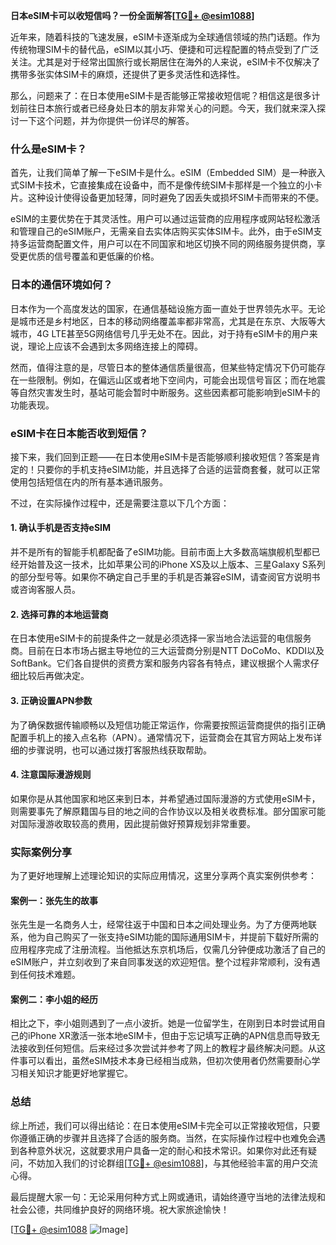 **日本eSIM卡可以收短信吗？一份全面解答[[TG💪+ @esim1088](https://t.me/s/esim1088)]**

近年来，随着科技的飞速发展，eSIM卡逐渐成为全球通信领域的热门话题。作为传统物理SIM卡的替代品，eSIM以其小巧、便捷和可远程配置的特点受到了广泛关注。尤其是对于经常出国旅行或长期居住在海外的人来说，eSIM卡不仅解决了携带多张实体SIM卡的麻烦，还提供了更多灵活性和选择性。

那么，问题来了：在日本使用eSIM卡是否能够正常接收短信呢？相信这是很多计划前往日本旅行或者已经身处日本的朋友非常关心的问题。今天，我们就来深入探讨一下这个问题，并为你提供一份详尽的解答。

### 什么是eSIM卡？

首先，让我们简单了解一下eSIM卡是什么。eSIM（Embedded SIM）是一种嵌入式SIM卡技术，它直接集成在设备中，而不是像传统SIM卡那样是一个独立的小卡片。这种设计使得设备更加轻薄，同时避免了因丢失或损坏SIM卡而带来的不便。

eSIM的主要优势在于其灵活性。用户可以通过运营商的应用程序或网站轻松激活和管理自己的eSIM账户，无需亲自去实体店购买实体SIM卡。此外，由于eSIM支持多运营商配置文件，用户可以在不同国家和地区切换不同的网络服务提供商，享受更优质的信号覆盖和更低廉的价格。

### 日本的通信环境如何？

日本作为一个高度发达的国家，在通信基础设施方面一直处于世界领先水平。无论是城市还是乡村地区，日本的移动网络覆盖率都非常高，尤其是在东京、大阪等大城市，4G LTE甚至5G网络信号几乎无处不在。因此，对于持有eSIM卡的用户来说，理论上应该不会遇到太多网络连接上的障碍。

然而，值得注意的是，尽管日本的整体通信质量很高，但某些特定情况下仍可能存在一些限制。例如，在偏远山区或者地下空间内，可能会出现信号盲区；而在地震等自然灾害发生时，基站可能会暂时中断服务。这些因素都可能影响到eSIM卡的功能表现。

### eSIM卡在日本能否收到短信？

接下来，我们回到正题——在日本使用eSIM卡是否能够顺利接收短信？答案是肯定的！只要你的手机支持eSIM功能，并且选择了合适的运营商套餐，就可以正常使用包括短信在内的所有基本通讯服务。

不过，在实际操作过程中，还是需要注意以下几个方面：

#### 1. 确认手机是否支持eSIM
并不是所有的智能手机都配备了eSIM功能。目前市面上大多数高端旗舰机型都已经开始普及这一技术，比如苹果公司的iPhone XS及以上版本、三星Galaxy S系列的部分型号等。如果你不确定自己手里的手机是否兼容eSIM，请查阅官方说明书或咨询客服人员。

#### 2. 选择可靠的本地运营商
在日本使用eSIM卡的前提条件之一就是必须选择一家当地合法运营的电信服务商。目前在日本市场占据主导地位的三大运营商分别是NTT DoCoMo、KDDI以及SoftBank。它们各自提供的资费方案和服务内容各有特点，建议根据个人需求仔细比较后再做决定。

#### 3. 正确设置APN参数
为了确保数据传输顺畅以及短信功能正常运作，你需要按照运营商提供的指引正确配置手机上的接入点名称（APN）。通常情况下，运营商会在其官方网站上发布详细的步骤说明，也可以通过拨打客服热线获取帮助。

#### 4. 注意国际漫游规则
如果你是从其他国家和地区来到日本，并希望通过国际漫游的方式使用eSIM卡，则需要事先了解原籍国与目的地之间的合作协议以及相关收费标准。部分国家可能对国际漫游收取较高的费用，因此提前做好预算规划非常重要。

### 实际案例分享

为了更好地理解上述理论知识的实际应用情况，这里分享两个真实案例供参考：

#### 案例一：张先生的故事
张先生是一名商务人士，经常往返于中国和日本之间处理业务。为了方便两地联系，他为自己购买了一张支持eSIM功能的国际通用SIM卡，并提前下载好所需的应用程序完成了注册流程。当他抵达东京机场后，仅需几分钟便成功激活了自己的eSIM账户，并立刻收到了来自同事发送的欢迎短信。整个过程非常顺利，没有遇到任何技术难题。

#### 案例二：李小姐的经历
相比之下，李小姐则遇到了一点小波折。她是一位留学生，在刚到日本时尝试用自己的iPhone XR激活一张本地eSIM卡，但由于忘记填写正确的APN信息而导致无法接收到任何短信。后来经过多次尝试并参考了网上的教程才最终解决问题。从这件事可以看出，虽然eSIM技术本身已经相当成熟，但初次使用者仍然需要耐心学习相关知识才能更好地掌握它。

### 总结

综上所述，我们可以得出结论：在日本使用eSIM卡完全可以正常接收短信，只要你遵循正确的步骤并且选择了合适的服务商。当然，在实际操作过程中也难免会遇到各种意外状况，这就要求用户具备一定的耐心和技术常识。如果你对此还有疑问，不妨加入我们的讨论群组[[TG💪+ @esim1088](https://t.me/s/esim1088)]，与其他经验丰富的用户交流心得。

最后提醒大家一句：无论采用何种方式上网或通讯，请始终遵守当地的法律法规和社会公德，共同维护良好的网络环境。祝大家旅途愉快！

[[TG💪+ @esim1088](https://t.me/s/esim1088) ![Image](https://i.postimg.cc/4NQfJmqS/Snipaste-2025-05-13-00-14-12.png)]